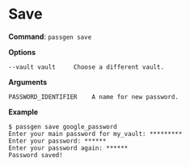# Save

**Command**: ``passgen save``

**Options**

```
--vault vault     Choose a different vault.
```

**Arguments**

```
PASSWORD_IDENTIFIER    A name for new password.
```

**Example**

```
$ passgen save google_password
Enter your main password for my_vault: *********
Enter your password: ******
Enter your password again: ******
Password saved!
```


